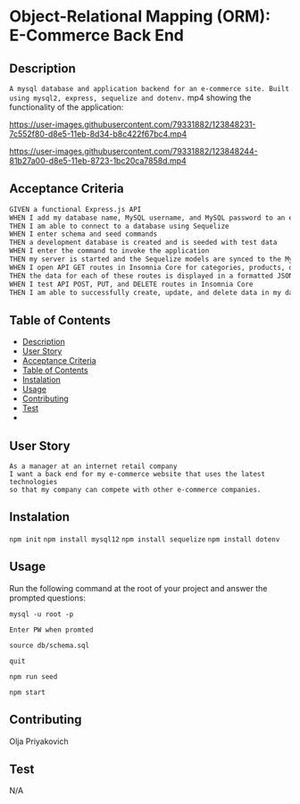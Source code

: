 # Object-Relational Mapping (ORM): E-Commerce Back End

## Description

```A mysql database and application backend for an e-commerce site. Built using mysql2, express, sequelize and dotenv.```
mp4 showing the functionality of the application:


https://user-images.githubusercontent.com/79331882/123848231-7c552f80-d8e5-11eb-8d34-b8c422f67bc4.mp4



https://user-images.githubusercontent.com/79331882/123848244-81b27a00-d8e5-11eb-8723-1bc20ca7858d.mp4



## Acceptance Criteria

```md
GIVEN a functional Express.js API
WHEN I add my database name, MySQL username, and MySQL password to an environment variable file
THEN I am able to connect to a database using Sequelize
WHEN I enter schema and seed commands
THEN a development database is created and is seeded with test data
WHEN I enter the command to invoke the application
THEN my server is started and the Sequelize models are synced to the MySQL database
WHEN I open API GET routes in Insomnia Core for categories, products, or tags
THEN the data for each of these routes is displayed in a formatted JSON
WHEN I test API POST, PUT, and DELETE routes in Insomnia Core
THEN I am able to successfully create, update, and delete data in my database
```

## Table of Contents
- [Description](#Description)
- [User Story](#UserStory)
- [Acceptance Criteria](#AcceptanceCriteria)
- [Table of Contents](#tableOfContents)
- [Instalation](#Instalation)
- [Usage](#Usage)
- [Contributing](#Contributing)
- [Test](#Test)
- 

## User Story
```
As a manager at an internet retail company
I want a back end for my e-commerce website that uses the latest technologies
so that my company can compete with other e-commerce companies.
```

## Instalation
```npm init```
```npm install mysql12```
```npm install sequelize```
```npm install dotenv```



## Usage
Run the following command at the root of your project and answer the prompted questions:

```mysql -u root -p```

```Enter PW when promted```

```source db/schema.sql```

```quit```

```npm run seed```

```npm start```


## Contributing
Olja Priyakovich

## Test
N/A

